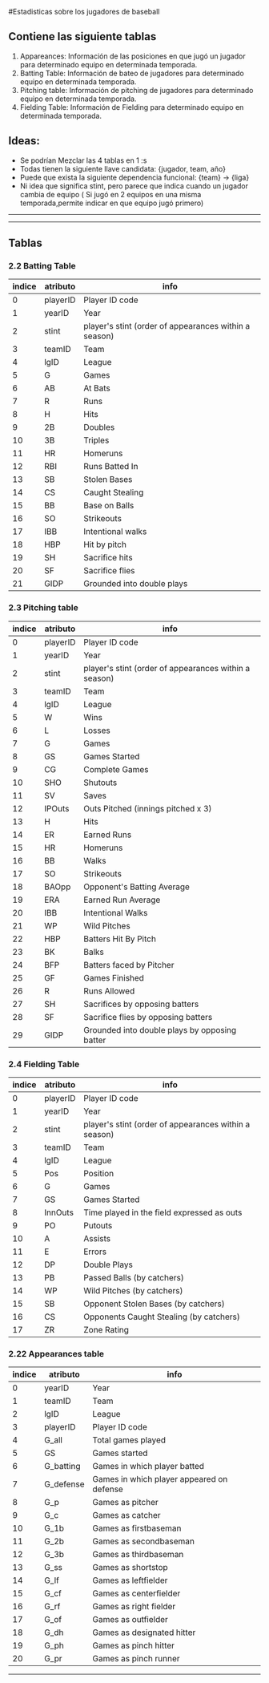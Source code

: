 #Estadisticas sobre los jugadores de baseball

## Contiene las siguiente tablas

1. Appareances: Información de las posiciones en que jugó un jugador para determinado equipo en determinada temporada. 
2. Batting Table: Información de bateo de jugadores para determinado equipo en determinada temporada. 
3. Pitching table: Información de pitching de jugadores para determinado equipo en determinada temporada. 
4. Fielding Table: Información de Fielding para determinado equipo en determinada temporada. 

## Ideas: 

- Se podrían Mezclar las 4 tablas en 1 :s
- Todas tienen la siguiente llave candidata: 
	{jugador, team, año}
- Puede que exista la siguiente dependencia funcional: 
	{team} -> {liga}
- Ni idea que significa stint,  pero parece que indica cuando un jugador cambia de equipo ( Si jugó en 2 equipos en una misma temporada,permite indicar en que equipo jugó primero)
------------------------------------------------------------------------------
------------------------------------------------------------------------------

## Tablas


### 2.2 Batting Table

|indice| atributo| info
|----|-----------|----------
| 0  | playerID  | Player ID code
| 1  | yearID    | Year
| 2  | stint     | player's stint (order of appearances within a season)
| 3  | teamID    | Team
| 4  | lgID      | League
| 5  | G         | Games
| 6  | AB        | At Bats
| 7  | R         | Runs
| 8  | H         | Hits
| 9  | 2B        | Doubles
| 10 | 3B        | Triples
| 11 | HR        | Homeruns
| 12 | RBI       | Runs Batted In
| 13 | SB        | Stolen Bases
| 14 | CS        | Caught Stealing
| 15 | BB        | Base on Balls
| 16 | SO        | Strikeouts
| 17 | IBB       | Intentional walks
| 18 | HBP       | Hit by pitch
| 19 | SH        | Sacrifice hits
| 20 | SF        | Sacrifice flies
| 21 | GIDP      | Grounded into double plays


### 2.3 Pitching table

|indice| atributo| info
|----|-----------|----------
| 0  | playerID | Player ID code
| 1  | yearID   | Year
| 2  | stint    | player's stint (order of appearances within a season)
| 3  | teamID   | Team
| 4  | lgID     | League
| 5  | W        | Wins
| 6  | L        | Losses
| 7  | G        | Games
| 8  | GS       | Games Started
| 9  | CG       | Complete Games 
| 10 | SHO      | Shutouts
| 11 | SV       | Saves
| 12 | IPOuts   | Outs Pitched (innings pitched x 3)
| 13 | H        | Hits
| 14 | ER       | Earned Runs
| 15 | HR       | Homeruns
| 16 | BB       | Walks
| 17 | SO       | Strikeouts
| 18 | BAOpp    | Opponent's Batting Average
| 19 | ERA      | Earned Run Average
| 20 | IBB      | Intentional Walks
| 21 | WP       | Wild Pitches
| 22 | HBP      | Batters Hit By Pitch
| 23 | BK       | Balks
| 24 | BFP      | Batters faced by Pitcher
| 25 | GF       | Games Finished
| 26 | R        | Runs Allowed
| 27 | SH       | Sacrifices by opposing batters
| 28 | SF       | Sacrifice flies by opposing batters
| 29 | GIDP     | Grounded into double plays by opposing batter

### 2.4 Fielding Table

|indice| atributo| info
|----|-----------|----------
| 0  | playerID | Player ID code
| 1  | yearID   | Year
| 2  | stint    | player's stint (order of appearances within a season)
| 3  | teamID   | Team
| 4  | lgID     | League
| 5  | Pos      | Position
| 6  | G        | Games 
| 7  | GS       | Games Started
| 8  | InnOuts  | Time played in the field expressed as outs 
| 9  | PO       | Putouts
| 10 | A        | Assists
| 11 | E        | Errors
| 12 | DP       | Double Plays
| 13 | PB       | Passed Balls (by catchers)
| 14 | WP       | Wild Pitches (by catchers)
| 15 | SB       | Opponent Stolen Bases (by catchers)
| 16 | CS       | Opponents Caught Stealing (by catchers)
| 17 | ZR       | Zone Rating

### 2.22 Appearances table

|indice| atributo| info
|----|-----------|----------
| 0  | yearID    | Year
| 1  | teamID    | Team
| 2  | lgID      | League
| 3  | playerID  | Player ID code
| 4  | G_all     | Total games played
| 5  | GS        | Games started
| 6  | G_batting | Games in which player batted
| 7  | G_defense | Games in which player appeared on defense
| 8  | G_p       | Games as pitcher
| 9  | G_c       | Games as catcher
| 10 | G_1b      | Games as firstbaseman
| 11 | G_2b      | Games as secondbaseman
| 12 | G_3b      | Games as thirdbaseman
| 13 | G_ss      | Games as shortstop
| 14 | G_lf      | Games as leftfielder
| 15 | G_cf      | Games as centerfielder
| 16 | G_rf      | Games as right fielder
| 17 | G_of      | Games as outfielder
| 18 | G_dh      | Games as designated hitter
| 19 | G_ph      | Games as pinch hitter
| 20 | G_pr      | Games as pinch runner

------------------------------------------------------------------------------